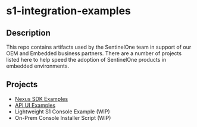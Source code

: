 # s1-integration-examples

## Description

This repo contains artifacts used by the SentinelOne team in support of our OEM and Embedded business partners. There are a number of projects listed here to help speed the adoption of SentinelOne products in embedded environments.

## Projects
- [Nexus SDK Examples](./SDK-examples/)
- [API UI Examples](./API-UI-Examples/)
- Lightweight S1 Console Example (WIP)
- On-Prem Console Installer Script (WIP)